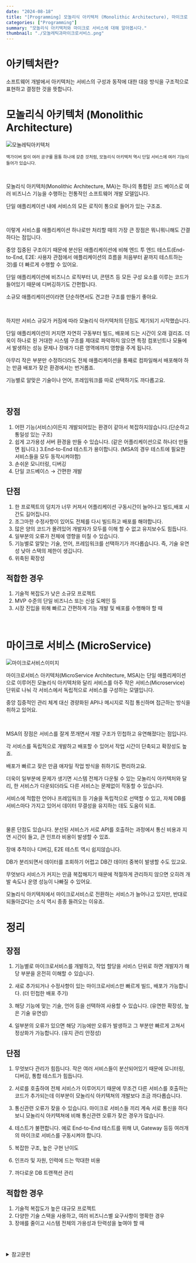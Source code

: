 ```yaml
---
date: "2024-08-18"
title: "[Programming] 모놀리식 아키텍처 (Monolithic Architecture), 마이크로 서비스 (MicroService)"
categories: ["Programming"]
summary: "모놀리식 아키텍처와 마이크로 서비스에 대해 알아봅시다."
thumbnail: "./모놀레틱과마이크로서비스.png"
---
```


# 아키텍처란?

소프트웨어 개발에서 아키텍처는 서비스의 구성과 동작에 대한 대응 방식을 구조적으로 표현하고 결정한 것을 뜻합니다.

# 모놀리식 아키텍처 (Monolithic Architecture)

![모놀레틱아키텍처](모놀레틱아키텍처.png)

<small>맥가이버 칼이 여러 공구를 몸통 하나에 갖춘 것처럼, 모놀리식 아키텍처 역시 단일 서비스에 여러 기능이 들어가 있습니다.</small>

<br>

모놀리식 아키텍처(Monolithic Architecture, MA)는 하나의 통합된 코드 베이스로 여러 비즈니스 기능을 수행하는 전통적인 소프트웨어 개발 모델입니다.

단일 애플리케이션 내에 서비스의 모든 로직이 통으로 들어가 있는 구조죠.

<br>

이렇게 서비스를 애플리케이션 하나로만 처리할 때의 가장 큰 장점은 뭐니뭐니해도 간결하다는 점입니다.

중앙 집중된 구조이기 때문에 분산된 애플리케이션에 비해 엔드 투 엔드 테스트(End-to-End, E2E: 사용자 관점에서 애플리케이션의 흐름을 처음부터 끝까지 테스트하는 것)를 더 빠르게 수행할 수 있어요.

단일 애플리케이션에 비즈니스 로직부터 UI, 콘텐츠 등 모든 구성 요소를 이루는 코드가 들어있기 때문에 디버깅하기도 간편합니다.

소규모 애플리케이션이라면 단순하면서도 견고한 구조를 만들기 좋아요.

<br>

하지만 서비스 규모가 커짐에 따라 모놀리식 아키텍처의 단점도 제기되기 시작했습니다.

단일 애플리케이션이 커지면 자연히 구동부터 빌드, 배포에 드는 시간이 오래 걸리죠. 더욱이 하나로 된 거대한 시스템 구조를 제대로 파악하지 않으면 특정 컴포넌트나 모듈에서 발생하는 성능 문제나 장애가 다른 영역에까지 영향을 주게 됩니다.

아무리 작은 부분만 수정하더라도 전체 애플리케이션을 통째로 컴파일해서 배포해야 하는 만큼 배포가 잦은 환경에서는 번거롭죠.

기능별로 알맞은 기술이나 언어, 프레임워크를 따로 선택하기도 까다롭고요.

<br>

## 장점

1. 어떤 기능(서비스)이든지 개발되어있는 환경이 같아서 복잡하지않습니다.(단순하고 통일성 있는 구조)
2. 쉽게 고가용성 서버 환경을 만들 수 있습니다. (같은 어플리케이션으로 하나더 만들면 됩니다.)
   3.End-to-End 테스트가 용이합니다. (MSA의 경우 테스트에 필요한 서비스들을 모두 동작시켜야함)
3. 손쉬운 모니터링, 디버깅
4. 단일 코드베이스 → 간편한 개발

## 단점

1. 한 프로젝트의 덩치가 너무 커져서 어플리케이션 구동시간이 늘어나고 빌드,배포 시간도 길어집니다.
2. 조그마한 수정사항이 있어도 전체를 다시 빌드하고 배포를 해야합니다.
3. 많은 양의 코드가 몰려있어 개발자가 모두를 이해 할 수 없고 유지보수도 힘듭니다.
4. 일부분의 오류가 전체에 영향을 미칠 수 있습니다.
5. 기능별로 알맞는 기술, 언어, 프레임워크를 선택하기가 까다롭습니다. 즉, 기술 유연성 낮아 스택의 제한이 생깁니다.
6. 위축된 확장성

## 적합한 경우

1. 기술적 복잡도가 낮은 소규모 프로젝트
2. MVP 수준의 단일 비즈니스 또는 신설 도메인 등
3. 시장 진입을 위해 빠르고 간편하게 기능 개발 및 배포를 수행해야 할 때

<br>

# 마이크로 서비스 (MicroService)

![마이크로서비스이미지](마이크로서비스이미지.png)

마이크로서비스 아키텍처(MicroService Architecture, MSA)는 단일 애플리케이션으로 이루어진 모놀리식 아키텍처와 달리 서비스를 아주 작은 서비스(Microservice) 단위로 나눠 각 서비스에서 독립적으로 서비스를 구성하는 모델입니다.

중앙 집중적인 관리 체계 대신 경량화된 API나 메시지로 직접 통신하며 접근하는 방식을 취하고 있어요.

<br>

MSA의 장점은 서비스를 잘게 쪼개면서 개발 구조가 민첩하고 유연해졌다는 점입니다.

각 서비스를 독립적으로 개발하고 배포할 수 있어서 작업 시간이 단축되고 확장성도 높죠.

배포가 빠르고 잦은 만큼 애자일 작업 방식을 취하기도 편리하고요.

더욱이 일부분에 문제가 생기면 시스템 전체가 다운될 수 있는 모놀리식 아키텍처와 달리, 한 서비스가 다운되더라도 다른 서비스는 문제없이 작동할 수 있습니다.

서비스에 적합한 언어나 프레임워크 등 기술을 독립적으로 선택할 수 있고, 자체 DB를 서비스마다 가지고 있어서 데이터 무결성을 유지하는 데도 도움이 되죠.

<br>

물론 단점도 있습니다. 분산된 서비스가 서로 API를 호출하는 과정에서 통신 비용과 지연 시간이 들고, 큰 인프라 비용이 발생할 수 있죠.

장애 추적이나 디버깅, E2E 테스트 역시 쉽지않습니다.

DB가 분리되면서 데이터를 조회하기 어렵고 DB간 데이터 중복이 발생할 수도 있고요.

무엇보다 서비스가 커지는 만큼 복잡해지기 때문에 적절하게 관리하지 않으면 오히려 개발 속도나 운영 성능이 나빠질 수 있어요.

모놀리식 아키텍처에서 마이크로서비스로 전환하는 서비스가 늘어나고 있지만, 반대로 되돌아갔다는 소식 역시 종종 들려오는 이유죠.

# 정리

## 장점

1. 기능별로 마이크로서비스를 개발하고, 작업 할당을 서비스 단위로 하면 개발자가 해당 부분을 온전히 이해할 수 있습니다.

2. 새로 추가되거나 수정사항이 있는 마이크로서비스만 빠르게 빌드, 배포가 가능합니다. (더 민첩한 배포 주기)

3. 해당 기능에 맞는 기술, 언어 등을 선택하여 사용할 수 있습니다. (유연한 확장성, 높은 기술 유연성)

4. 일부분의 오류가 있으면 해당 기능에만 오류가 발생하고 그 부분만 빠르게 고쳐서 정상화가 가능합니다. (유지 관리 안정성)

## 단점

1. 무엇보다 관리가 힘듭니다. 작은 여러 서비스들이 분산되어있기 때문에 모니터링, 디버깅, 통합 테스트가 힘듭니다.

2. 서로를 호출하여 전체 서비스가 이루어지기 때문에 무조건 다른 서비스를 호출하는 코드가 추가되는데 이부분이 모놀리식 아키텍쳐의 개발보다 조금 까다롭습니다.

3. 통신관련 오류가 잦을 수 있습니다. 마이크로 서비스들 끼리 계속 서로 통신을 하다보니 모놀리식 아키텍쳐에 비해 통신관련 오류가 잦은 경우가 많습니다.

4. 테스트가 불편합니다. 예로 End-to-End 테스트를 위해 UI, Gateway 등등 여러개의 마이크로 서비스를 구동시켜야 합니다.

5. 복잡한 구조, 높은 구현 난이도

6. 인프라 및 자원, 인력에 드는 막대한 비용

7. 까다로운 DB 트랜잭션 관리

## 적합한 경우

1. 기술적 복잡도가 높은 대규모 프로젝트
2. 다양한 기술 스택을 사용하고, 여러 비즈니스별 요구사항이 명확한 경우
3. 장애를 줄이고 시스템 전체의 가용성과 탄력성을 높여야 할 때

<br>
<br>
<br>

<details>

<summary>참고문헌</summary>

<div markdown="1">

https://www.inflearn.com/pages/infcon-2023-tech-msa

https://lion-king.tistory.com/entry/%EB%A7%88%EC%9D%B4%ED%81%AC%EB%A1%9C-%EC%84%9C%EB%B9%84%EC%8A%A4-vs-%EB%AA%A8%EB%86%80%EB%A6%AC%EC%8B%9D-%EC%95%84%ED%82%A4%ED%85%8D%EC%B2%98-MicroService-vs-Monolithic-Architecture-%EA%B0%84%EB%8B%A8-%EC%86%8C%EA%B0%9C-%EB%B0%8F-%EC%A3%BC%EA%B4%80%EC%A0%81-%EC%9D%98%EA%B2%AC

</div>

</details>
